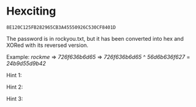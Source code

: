 # Hexciting

`8E120C125FB282965CB3A45550926C530CF8401D`

The password is in rockyou.txt, but it has been converted into hex and XORed with its reversed version.

Example: *rockme* => *726f636b6d65* => *726f636b6d65* ^ *56d6b636f627* = *24b9d55d9b42*

Hint 1:

Hint 2:

Hint 3:
